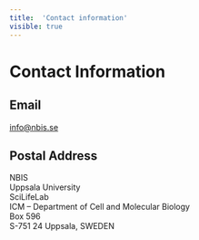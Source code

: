 ```yaml
---
title:  'Contact information'
visible: true
---
```

    

# Contact Information

## Email

[info@nbis.se](<mailto:info@nbis.se>)

## Postal Address

NBIS  
Uppsala University  
SciLifeLab  
ICM – Department of Cell and Molecular Biology  
Box 596  
S-751 24 Uppsala, SWEDEN
